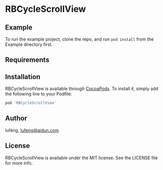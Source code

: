 # RBCycleScrollView



## Example

To run the example project, clone the repo, and run `pod install` from the Example directory first.

## Requirements

## Installation

RBCycleScrollView is available through [CocoaPods](https://cocoapods.org). To install
it, simply add the following line to your Podfile:

```ruby
pod 'RBCycleScrollView'
```

## Author

lufeng, lufeng@aidun.com

## License

RBCycleScrollView is available under the MIT license. See the LICENSE file for more info.
